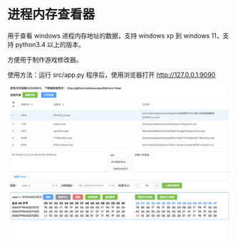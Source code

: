 # 进程内存查看器

用于查看 windows 进程内存地址的数据，支持 windows xp 到 windows 11，支持 python3.4 以上的版本。

方便用于制作游戏修改器。

使用方法：运行 src/app.py 程序后，使用浏览器打开 http://127.0.0.1:9090 

![](screenshots/image01.png)

